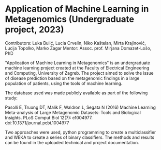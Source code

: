 # Application of Machine Learning in Metagenomics (Undergraduate project, 2023)

Contributors: Luka Bulić, Lucia Crvelin, Niko Kaštelan, Mirta Krajinović, Lucija Topolko, Marko Žagar
Mentor: Assoc. prof. Mirjana Domazet-Lošo, PhD

"Application of Machine Learning in Metagenomics" is an undergraduate machine learning project created at the Faculty of Electrical Engineering and Computing, University of Zagreb.
The project aimed to solve the issue of disease prediction based on the metagenomic findings in a large population of patients, using the tools of machine learning.

The database used was made publicly available as part of the following study:

Pasolli E, Truong DT, Malik F, Waldron L, Segata N (2016) Machine Learning Meta-analysis of Large Metagenomic Datasets: Tools and Biological Insights. PLoS Comput Biol 12(7): e1004977. doi:10.1371/journal.pcbi.1004977

Two approaches were used, python programming to create a multiclassifier and WEKA to create a series of binary classifiers. The methods and results can be found in the uploaded technical and project documentation. 
